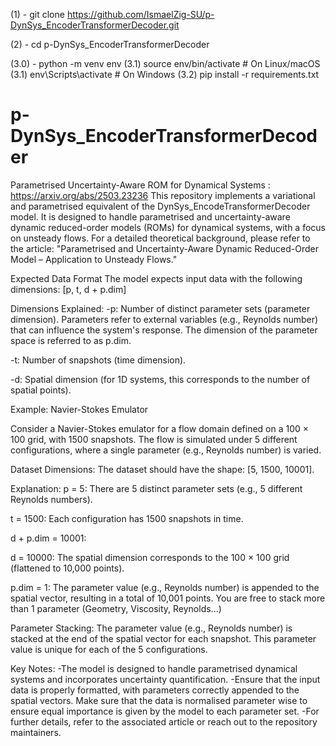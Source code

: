 (1) - git clone https://github.com/IsmaelZig-SU/p-DynSys_EncoderTransformerDecoder.git

(2) - cd p-DynSys_EncoderTransformerDecoder

(3.0) - python -m venv env
(3.1) source env/bin/activate    # On Linux/macOS
(3.1) env\Scripts\activate       # On Windows
(3.2) pip install -r requirements.txt


# p-DynSys_EncoderTransformerDecoder

Parametrised Uncertainty-Aware ROM for Dynamical Systems : https://arxiv.org/abs/2503.23236
This repository implements a variational and parametrised equivalent of the DynSys_EncodeTransformerDecoder model. It is designed to handle parametrised and uncertainty-aware dynamic reduced-order models (ROMs) for dynamical systems, with a focus on unsteady flows. For a detailed theoretical background, please refer to the article:
"Parametrised and Uncertainty-Aware Dynamic Reduced-Order Model – Application to Unsteady Flows."

Expected Data Format
The model expects input data with the following dimensions:
[p, t, d + p.dim]

Dimensions Explained:
  -p: Number of distinct parameter sets (parameter dimension). Parameters refer to external variables (e.g., Reynolds number) that can influence the system's response. The dimension of the parameter space is referred to as p.dim.
  
  -t: Number of snapshots (time dimension).
  
  -d: Spatial dimension (for 1D systems, this corresponds to the number of spatial points).

Example: Navier-Stokes Emulator

Consider a Navier-Stokes emulator for a flow domain defined on a 100 × 100 grid, with 1500 snapshots. The flow is simulated under 5 different configurations, where a single parameter (e.g., Reynolds number) is varied.

Dataset Dimensions:
The dataset should have the shape: [5, 1500, 10001].

Explanation:
p = 5: There are 5 distinct parameter sets (e.g., 5 different Reynolds numbers).

t = 1500: Each configuration has 1500 snapshots in time.

d + p.dim = 10001:

d = 10000: The spatial dimension corresponds to the 100 × 100 grid (flattened to 10,000 points).

p.dim = 1: The parameter value (e.g., Reynolds number) is appended to the spatial vector, resulting in a total of 10,001 points. You are free to stack more than 1 parameter (Geometry, Viscosity, Reynolds...)

Parameter Stacking:
The parameter value (e.g., Reynolds number) is stacked at the end of the spatial vector for each snapshot. This parameter value is unique for each of the 5 configurations.

Key Notes:
  -The model is designed to handle parametrised dynamical systems and incorporates uncertainty quantification.
  -Ensure that the input data is properly formatted, with parameters correctly appended to the spatial vectors. Make sure that the data is normalised parameter wise to ensure equal importance is given by the model to each parameter set. 
  -For further details, refer to the associated article or reach out to the repository maintainers.
